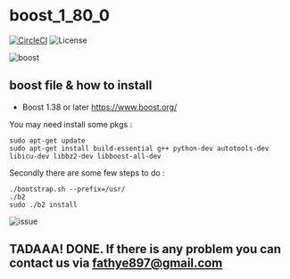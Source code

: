 # boost_1_80_0

[![CircleCI](https://circleci.com/gh/rcsoccersim/rcssserver/tree/master.svg?style=svg)](https://circleci.com/gh/rcsoccersim/rcssserver/tree/master)
![License](https://img.shields.io/github/license/posessblack/Boost_1_80_0)


![boost](https://user-images.githubusercontent.com/120306894/212659163-c586affb-ec30-4351-8495-55766f7897cb.png)

boost file &amp; how to install 
-----------------------

- Boost 1.38 or later https://www.boost.org/

You may need install some pkgs :

```
sudo apt-get update
sudo apt-get install build-essential g++ python-dev autotools-dev libicu-dev libbz2-dev libboost-all-dev
```

Secondly there are some few steps to do :

```
./bootstrap.sh --prefix=/usr/
./b2
sudo ./b2 install
```
![issue](https://img.shields.io/github/issues/ERFANFATHi-E/Boost_1_80_0?color=blue&style=social)

TADAAA! DONE.
If there is any problem you can contact us via fathye897@gmail.com
------------------------

